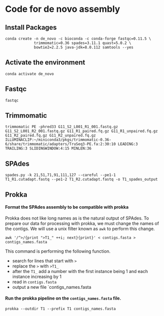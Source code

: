 # Code for de novo assembly

## Install Packages

```{BASH}
conda create -n de_novo -c bioconda -c conda-forge fastqc=0.11.5 \
             trimmomatic=0.36 spades=3.11.1 quast=5.0.2 \
             bowtie2=2.2.5 java-jdk=8.0.112 samtools --yes
```

## Activate the environment
```{BASH}
conda activate de_novo
```


## Fastqc
```{BASH}
fastqc 
```

## Trimmomatic
```{BASH} 
trimmomatic PE -phred33 G11_S2_L001_R1_001.fastq.gz G11_S2_L001_R2_001.fastq.gz G11_R1_paired.fq.gz G11_R1_unpaired.fq.gz G11_R2_paired.fq.gz G11_R2_unpaired.fq.gz ILLUMINACLIP:~/miniconda3/pkgs/trimmomatic-0.36-6/share/trimmomatic/adapters/TruSeq3-PE.fa:2:30:10 LEADING:3 TRAILING:3 SLIDINGWINDOW:4:15 MINLEN:36
```

## SPAdes
```{BASH}
spades.py -k 21,51,71,91,111,127 --careful --pe1-1 T1_R1.cutadapt.fastq --pe1-2 T1_R2.cutadapt.fastq -o T1_spades_output
```

## Prokka

#### Format the SPAdes assembly to be compatible with prokka
Prokka does not like long names as is the natural output of SPAdes.  To prepare our data for processing with prokka, we must change the names of the contigs.  We will use a unix filter known as `awk` to perform this change.
```{BASH}
awk '/^>/{print ">T1_" ++i; next}{print}' < contigs.fasta > contigs_names.fasta
```
This command is performing the following function.
-  search for lines that start with `>`
-  replace the `>` with `>T1_`
-  after the `T1_` add a number with the first instance being 1 and each instance increasing by 1
-  read in `contigs.fasta`
-  output a new file `contigs_names.fasta

#### Run the prokka pipeline on the `contigs_names.fasta` file.
```{BASH}
prokka --outdir T1 --prefix T1 contigs_names.fasta
```
